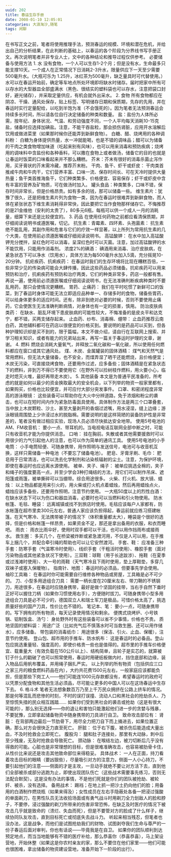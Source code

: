 ```yaml
---
uuid: 202
title: 春运生存手册
date: 2008-01-10 12:05:01
categories: 大浪淘沙,随笔
tags: 闲聊
---
```

在书写正文之前，笔者将使用推理手法，预测春运的规模、环境和潜在危机，并给出自己的分析结果，在此判断的基础上，以春运的各个阶段为分界线书写手册正文。再次说明笔者并非专业人士，文中的各种结论和推导过程仅供参考。  必要储备与使用方法 1\. 水 没有食物，一个人可以生存1-2个月；但是没有水，生命最多只能支撑10天。一个成人在正常情况下日消耗2-3升水，限量供应下一天至少需要500毫升水。（大瓶可乐为
1.25升，冰红茶为500毫升，缺乏量具时可代替使用。）水可以在春运开始前，确定等车地点所处环境即将缺水时储存。届时把家中所有可以存水的大型器皿全部盛满水（黑色、很结实的塑料袋也可以存水，注意把袋口封好，避光储存），并采取定量供应，有机会就外出采水。 2\. 食物
所有食物都应在阴凉、干燥、通风处保存，贴上标签、写明储存日期和保质期，先存的先用，并在春运时实行定量配给，以吃到半饱为准（不会饿死的）。因为笔者无法预测春运会持续多长时间，所以请各位自行决定储备的种类和数量。
盐：盐份为人体所必需，按年纪、身体状况、气温、和劳动强度不同，一个人平均每天消耗10-15克盐，储备时应选择加碘盐。注意，不能干吞盐粒，那会损伤肾脏，应用开水溶解后饮用或做进菜里（如果那时候你还能弄到新鲜食物）。 白糖、醋、烧烤用的各种调料粉：
白糖为身体提供热量，水一冲就能喝，也是不错的调味品；醋可以为储备的干肉之类食物增加味道（吃起来别有风味），也可以用来消毒和预防疾病；烧烤用的调味料中含盐份和各种香料，可以撒在食物上或者做汤，储备它的目的也就是让春运时饭菜的口味看起来并不那么糟糕。 芥末：芥末有很好的消毒杀菌止泻作用，买牙膏状的芥末需冷藏，推荐芥末粉。 干肉、鱼干、虾干或虾皮：
干肉类首推咸牛肉和牛肉干，它们营养丰富、口味一流、保存时间长、可在天冷时提供大量热量；鱼干类首推海鱼干，它们种类繁多、价格便宜、容易保存；虾干或虾皮中含有丰富的营养及矿物质，可在做汤时加入。 罐头食品：种类繁多，口味不错，保存时间非常长，但是价格昂贵。如有多余的钱，那可以储备一些。
维生素片：犹豫了很久，还是把维生素片列为食物一类，因为在春运时很难弄到新鲜食物，而人体在紧张状态下维生素消耗得非常快，因此要把它当作食物那样储存它。不悔推荐的是21金维他（安利的太贵了），80多元6瓶，每瓶可以供一个成人一月的消耗量，细算下来还是比较便宜的。 3\. 药品 在使用任何药物之前都应看清保质期，并仔细阅读说明书或遵医嘱，切记。 抗生素：青霉素、四环素、头孢菌素：
抗生素绝不能乱用，其副作用和危害与它们的疗效一样显著，以上所列为常用抗生素的几个大类，在使用前必须遵医嘱或仔细阅读说明书。 高锰酸钾： 在水中加入高锰酸钾充分搅拌，呈红色时可以消毒，呈深红色时可以灭菌。注意，加过高锰酸钾的水不能饮用，只能用作消毒剂。 浓度2%的碘酒： 碘酒用来消毒、治疗皮肤病，在紧急状态下可以净水（饮用水），具体方法为每500毫升水加入5滴，充分摇晃10-20分钟。
抗疟疾药、抗痢疾药： 在春运时我们的生存环境将比现在糟糕百倍，一些非常少见的传染病可能会大肆传播，因此这些药品必须储备。抗疟疾药可以用来预防和治疗，抗痢疾药有预防和治疗两类，它们的种类非常多，药店一般都有售。再说一遍，使用前必须遵医嘱或仔细阅读说明书，在无法准确判断疾病种类时不要乱用药，那只会使情况更糟糕。 胃药、止痛药：
我们在平时吃惯了新鲜可口的饭菜，到了春运时身体可能无法立即适应品种单一、存储多时的食物，储备些胃药，可以给身体更多的适应时间。还有，除非到绝对必要的时候，否则不要使用止痛药，它会使医生无法准确判断病情，对身体也有一定的损害，慎用。 防治皮肤病类药： 在缺水、脏乱环境下患皮肤病的可能性较大，不悔准备的是皮炎平和达克宁，都不错，买两支储存起来。 止血药、纱布、消毒棉、绷带：
止血药推荐云南白药，其他辅料都可在药店以很便宜的价格买到。要说明的是药品可以买到，但各种护理知识却是买不到的，限于篇幅，本文不做介绍，请自行在互联网上搜索、并学习相关知识，或者有能力的兄弟站出来，再写一篇关于春运时护理的文章，谢谢。 4\. 燃料 燃烧会消耗大量氧气，并释放二氧化碳和一氧化碳，所以使用任何燃料都应在窗口或其它通风处。 煤、木炭、金属罐装的固体酒精：
煤气和天然气是常用燃料，但无法大量储备，也不安全，而煤弄湿了晒干还能燃烧，且价格便宜；木炭无污染，可直接烧烤食物，还要用作过滤，应多备些；固体酒精是在紧急状态下的燃料，非到万不得已不要使用它（在野外可以捡树枝作燃料，用火要小心，临走时熄灭火堆，最好再带走木炭）。 5\. 其他装备
本文是为普通平民准备的，所考虑的就是如何以最少的资金换取最大的安全机会，以下列举的物资一般家里都有，如果购买，价格也比较便宜，并可应付大部分突发事件。 口罩、和密闭程度非常高的游泳眼镜：
这些装备可以帮助你在大火中分辨道路，免于浓烟和粉尘的袭击，也可以在短时间内作为紧急防毒面具使用。具体制作方法是两三个口罩叠套，当中放上木炭颗粒、沙土、甚至大量剥开的香烟过滤嘴，用水浸湿，缝上边缘；游泳眼镜周围垫上少许浸过水的脱脂棉。需要说明的是这样简陋的装备防护性是非常差的，笔者没有做过相应实验，现场人员必须尽快抵达安全地带。 使用5号电池的AM、FM收音机：
要小一点、带耳机的。当电视电话互联网全部中断之时，可能只有收音机才能为你提供消息。 口哨： 挂在胸前。失散或者其他需要援救时可以用很少的力气引起他人的注意，也可以作为简单的通讯工具。 使用5号电池的小手电筒： 小手电筒轻便、可随身携带，用作照明与发送信号，电池可与收音机互换，这样只需储备一种电池（不要忘了储备电池）。 肥皂、牙膏牙刷、毛巾：
肥皂用于日常清洁，也可以洗去化学制剂和沾染核辐射的尘土。注意，为保护环境，即使在春运时也应远离水源使用。 被单、夹子、绳子： 被单应挑选全棉的，夹子和绳子的强度要高一点，并至少学会3种打绳结的方法，用它们可以制作吊床、遮阳篷或雨篷，被单撕碎可以当绷带。综合用途很多。 火柴、打火机、放大镜、蜡烛：
以上物品都是用来引火的，用火柴或打火机点着蜡烛，然后再用蜡烛点火，蜡烛应该多备些，还要用作照明，注意节约使用。 一大瓶50度以上的烈性白酒： 在缺水状态下可以为伤口和器皿消毒，必要时也可以当燃料和引火物使用。 防水帐篷、毛毯、睡袋：
远离城镇或找不到旅店时使用。毛毯应该每户人家都有，防水帐篷在超市里卖300元左右，普通人家应该负担得起，春运前就应练习搭建帐篷。在天气寒冷、无法携带被子的情况下（体积重量都太大），睡袋是个很好的选择，但是价格和帐篷一样昂贵，如果资金不足，那还是拿出备用的衣服，和衣而睡吧。 雨衣： 雨衣比雨伞好，使用时双手都可以干活，也可以用作挡雨布或接雨水。 救生圈：
多买几个，在桥梁被炸断或紧急渡河用，不仅是人可以用，在手推车上捆几个，并配合牵引绳的帮助也可以让它安然渡河。 手套、鞋： 应准备三种手套：防寒手套（气温寒冷时使用）、线织手套（干粗活时使用）、橡胶手套（面对污染物品或其他紧急状况下使用）。三双鞋：球鞋（用于长途跋涉）、拖鞋（在夏季或过浅滩时使用）、大一号的雨鞋（天气寒冷且下雨时使用，垫上厚鞋垫，多穿几双袜子或塞入保暖物）。 指南针、地图：
春运时的必须品，但要事先学会使用。 袖珍工具箱： 在春运时你可能需要自行维修各种物品或房屋，工具箱是必不可少的。 刀、小型多用途组合刀具：
需要一柄长度在20厘米左右、带刀鞘的不锈钢刀，用途很多，在春运时应随身携带，最好是做个坚固的挂带，当右手自然下垂时正好可以握住刀柄（如果你习惯使用右手），方便随时拔刀。可随身携带小型多用途组合刀具是必不可少的，德国双立人和瑞士军刀是极品，可惜价格太高了，挑选质量好些的国产刀具，性价比也不错的。 笔记本、笔： 要小一点，可随身携带的。写下拥有的所有物资，每天记录使用情况和剩余。
便携式烧烤炉、小号铁锅、铝制饭盒、汤勺： 身处野外时有这些装备可以省不少事情，价格也不贵。 质地坚固的塑料袋： 用途广泛（比如充气后不慎落水时可当救生圈、还可以用作储水），应多储备。 带包装的消毒纸巾： 用途很多（保洁、引火、止血、保暖），注意节约使用。 登山包、超市用的手推车、防水帆布：
这是春运时的必备品。登山包应挑选重量轻、强度高的，即使价格贵一些也是值得的。超市里的手推车价格便宜、载重量大（有效负载在150公斤以上）、结构简单，且轮子是实芯的，就算被钉子什么的戳破了也可以照常使用，春运时用硬纸板做内衬，挡住底部和边缘，装入物品后用帆布覆盖，并用绳子捆扎严实。
以上列举的所有物资（包括供应三口之家三月的粮食燃料药品在内），大约共花费1500元左右，一般家庭应该都能负担，但是那些下岗工人——他们可能连1000元存款都没有，希望春运时的政府可以凭票分配食物和其他生活必须品，尽可能让更多的中国人可以在这场春运中生存下去。 6\. 格斗术
笔者无法想象数百万乃至上千万民众拥挤在公路上挤车的情况。那是何等混乱而悲惨的时刻，不时的误打误撞、流动人口和黑社会的抢劫杀人、乃至惊慌失措的民众相互践踏…… 如果你们受到黑社会的袭击或抢劫（这是有很大可能的），那么别无选择——你的退让和害怕只能激起他们进一步的贪婪与残暴，不要犹豫，立即拿起储备物资中随身携带的刀具进行自卫。 致命攻击部位有： 肾脏：
在背部两边最后一节肋骨下，用尽全力把刀自下而上捅进去，如果位置正确，那么对方会很快乏力直至死亡。 肝脏： 位于右下腹，被杀伤后能造成大量出血，不及时抢救会立即死亡。 腹股沟： 腿和肚子连接处，那里有大动脉，刺中后至少残废，无及时抢救会导致死亡。 颈动脉： 在喉结左边，被刀切断后几乎没有得救的可能。心脏也是非常理想的目标，但是很难准确攻击，也容易被肋骨卡住，从性价比来说还是攻击其他致命部位来得稳妥。
具体战术： 一人在正面，持刀看着攻击目标的眼睛（要凶狠些），尽量吸引对方的注意力，侧面一人小心持刀，不要引起他们的注意——侧面的才是主攻，一旦动手就绝不要让对方活下去，直到他们全部被杀或部分逃跑为止，即使出现团队伤亡（这些战术需要事先练习，否则无法配合默契）。这是没有办法的事情，不是他们死就是你们的团队被抢劫、被轮奸、被杀，没有选择。 备用战术：
踢裆；在地上抓一把沙土扔向他们的脸；用备用的白酒制作燃烧瓶（如果来得及）；女性成员在左右手隐蔽处各备一把浸过强酸的单面剃刀，在男性队员无法收拾场面或有勇气战斗时用剃刀全力划敌人的脸和脖子，不要停，浸过强酸的剃刀所带来的伤害非常恐怖，在缺乏及时医疗的情况下被攻击几乎就是致命的（溃烂、失血而死），但是不要管对方的脸成了什么样子，继续协同队友攻击，直到目标死亡或彻底失去战斗力。
听起来相当残忍，但笔者也没办法，这是战争，而他们是试图抢劫我们的财物、试图剥夺我们生命与尊严的一份子春运后面对审判，你也有话说——毕竟我是在自卫。 如果你的团队顺利到达预定地点，而当当地能够有不错的医疗补给，那么恭喜你（恭喜恭喜），马上架设营地，开始休整（如果这是你农村亲友的家，那么不要住在他们家里——他们可能也很困难，拿出储备的物资建设营地，准备开始下一阶段的出行）。

